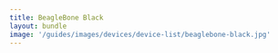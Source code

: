 ```yaml
---
title: BeagleBone Black
layout: bundle
image: '/guides/images/devices/device-list/beaglebone-black.jpg'
---
```


